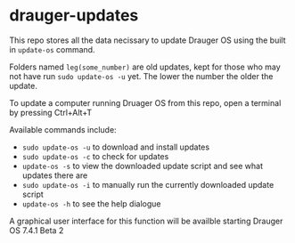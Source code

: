 # drauger-updates
This repo stores all the data necissary to update Drauger OS using the built in `update-os` command.

Folders named `leg(some_number)` are old updates, kept for those who may not have run `sudo update-os -u` yet.
The lower the number the older the update.

To update a computer running Druager OS from this repo, open a terminal by pressing Ctrl+Alt+T

Available commands include:

* `sudo update-os -u` to download and install updates
* `sudo update-os -c` to check for updates
* `update-os -s` to view the downloaded update script and see what updates there are
* `sudo update-os -i` to manually run the currently downloaded update script
* `update-os -h` to see the help dialogue

A graphical user interface for this function will be availble starting Drauger OS 7.4.1 Beta 2
